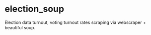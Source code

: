 # election_soup
Election data turnout, voting turnout rates scraping via webscraper + beautiful soup.

